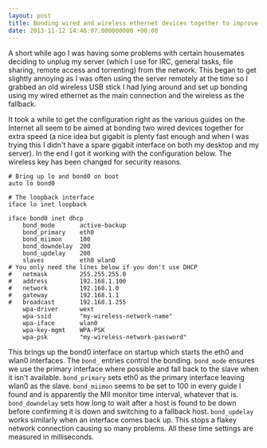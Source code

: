 ```yaml
---
layout: post
title: Bonding wired and wireless ethernet devices together to improve reliability
date: 2013-11-12 14:46:07.000000000 +00:00
---
```


A short while ago I was having some problems with certain housemates deciding to unplug my server (which I use for IRC, general tasks, file sharing, remote access and torrenting) from the network. This began to get slightly annoying as I was often using the server remotely at the time so I grabbed an old wireless USB stick I had lying around and set up bonding using my wired ethernet as the main connection and the wireless as the fallback.

It took a while to get the configuration right as the various guides on the Internet all seem to be aimed at bonding two wired devices together for extra speed (a nice idea but gigabit is plenty fast enough and when I was trying this I didn't have a spare gigabit interface on both my desktop and my server). In the end I got it working with the configuration below. The wireless key has been changed for security reasons.

    # Bring up lo and bond0 on boot
	auto lo bond0

    # The loopback interface
    iface lo inet loopback

	iface bond0 inet dhcp
		bond_mode		active-backup
		bond_primary	eth0
		bond_miimon		100
		bond_downdelay	200
		bond_updelay	200
		slaves			eth0 wlan0
    # You only need the lines below if you don't use DHCP
	#	netmask			255.255.255.0
	#	address			192.168.1.100
	#	network			192.168.1.0
	#	gateway			192.168.1.1
	#	broadcast		192.168.1.255
		wpa-driver		wext
		wpa-ssid		"my-wireless-network-name"
		wpa-iface		wlan0
		wpa-key-mgmt	WPA-PSK
		wpa-psk			"my-wireless-network-password"

This brings up the bond0 interface on startup which starts the eth0 and wlan0 interfaces. The `bond_` entries control the bonding. `bond_mode` ensures we use the primary interface where possible and fall back to the slave when it isn't available. `bond_primary` sets eth0 as the primary interface leaving wlan0 as the slave. `bond_miimon` seems to be set to 100 in every guide I found and is apparently the MII monitor time interval, whatever that is. `bond_downdelay` sets how long to wait after a host is found to be down before confirming it is down and switching to a fallback host. `bond_updelay` works similarly when an interface comes back up. This stops a flakey network connection causing so many problems. All these time settings are measured in milliseconds.
